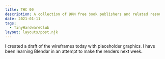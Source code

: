 ```yaml
---
title: THC 00
description: A collection of DRM free book publishers and related resources.
date: 2021-01-11
tags:
  - TinyHardwareClub
layout: layouts/post.njk
---
```



I created a draft of the wireframes today with placeholder graphics. I have been learning Blendar in an attempt to make the renders next week.
